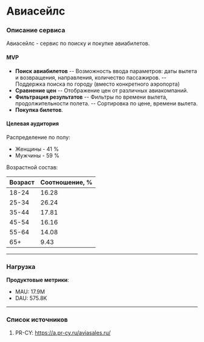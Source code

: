 # Авиасейлс

### Описание сервиса
Авиасейлс - сервис по поиску и покупке авиабилетов.

#### MVP
- **Поиск авиабилетов**
-- Возможность ввода параметров: даты вылета и возвращения, направления, количество пассажиров. 
-- Поддержка поиска по городу (вместо конкретного аэропорта)
- **Сравнение цен**
-- Отображение цен от различных авиакомпаний.
- **Фильтрация результатов**
-- Фильтры по времени вылета, продолжительности полета.
-- Сортировка по цене, времени вылета.
- **Покупка билетов**.

#### Целевая аудитория

Распределение по полу:
- Женщины - 41 %
- Мужчины - 59 %

Возрастной состав:

|Возраст| Соотношение, % | 
| -     | -     |
| 18-24 | 16.28 |
| 25-34 | 26.24 |
| 35-44 | 17.81 |
| 45-54 | 16.16 |
| 55-64 | 14.08 |
| 65+   |  9.43 |

---
### Нагрузка
**Продуктовые метрики**:
- MAU:  17.9М 
- DAU: 575.8K

---
### Список источников
1. PR-CY: https://a.pr-cy.ru/aviasales.ru/
